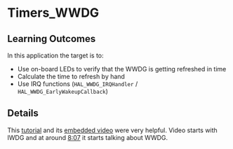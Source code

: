 # Timers_WWDG

## Learning Outcomes
In this application the target is to:
- Use on-board LEDs to verify that the WWDG is getting refreshed in time
- Calculate the time to refresh by hand
- Use IRQ functions (`HAL_WWDG_IRQHandler` / `HAL_WWDG_EarlyWakeupCallback`)

## Details
This [tutorial](https://controllerstech.com/iwdg-and-wwdg-in-stm32/) and its [embedded video](https://www.youtube.com/watch?v=AelNsnpfbcM) were very helpful. Video starts with IWDG and at around [8:07](https://youtu.be/AelNsnpfbcM?t=488) it starts talking about WWDG.
